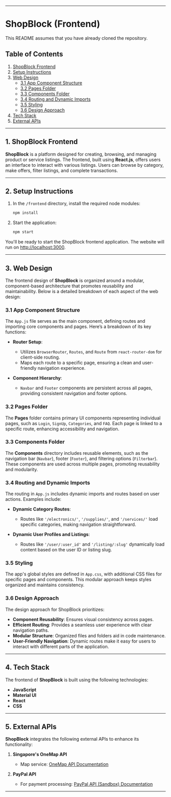 ------------------

# ShopBlock (Frontend)

This README assumes that you have already cloned the repository.

## Table of Contents

1. [ShopBlock Frontend](#shopblock-frontend)
2. [Setup Instructions](#setup-instructions)
3. [Web Design](#web-design)
   - [3.1 App Component Structure](#31-app-component-structure)
   - [3.2 Pages Folder](#32-pages-folder)
   - [3.3 Components Folder](#33-components-folder)
   - [3.4 Routing and Dynamic Imports](#34-routing-and-dynamic-imports)
   - [3.5 Styling](#35-styling)
   - [3.6 Design Approach](#36-design-approach)
4. [Tech Stack](#tech-stack)
5. [External APIs](#external-apis)

------------------

## 1. ShopBlock Frontend

**ShopBlock** is a platform designed for creating, browsing, and managing product or service listings. The frontend, built using **React.js**, offers users an interface to interact with various listings. Users can browse by category, make offers, filter listings, and complete transactions.

---

## 2. Setup Instructions

1. In the `/frontend` directory, install the required node modules:

   ```bash
   npm install
   ```

2. Start the application:

   ```bash
   npm start
   ```

You'll be ready to start the ShopBlock frontend application. The website will run on [http://localhost:3000](http://localhost:3000/).

------------------

## 3. Web Design

The frontend design of **ShopBlock** is organized around a modular, component-based architecture that promotes reusability and maintainability. Below is a detailed breakdown of each aspect of the web design:

### 3.1 App Component Structure

The `App.js` file serves as the main component, defining routes and importing core components and pages. Here’s a breakdown of its key functions:

- **Router Setup**:
  - Utilizes `BrowserRouter`, `Routes`, and `Route` from `react-router-dom` for client-side routing.
  - Maps each route to a specific page, ensuring a clean and user-friendly navigation experience.

- **Component Hierarchy**:
  - `Navbar` and `Footer` components are persistent across all pages, providing consistent navigation and footer options.

### 3.2 Pages Folder

The **Pages** folder contains primary UI components representing individual pages, such as `Login`, `SignUp`, `Categories`, and `FAQ`. Each page is linked to a specific route, enhancing accessibility and navigation.

### 3.3 Components Folder

The **Components** directory includes reusable elements, such as the navigation bar (`Navbar`), footer (`Footer`), and filtering options (`Filterbar`). These components are used across multiple pages, promoting reusability and modularity.

### 3.4 Routing and Dynamic Imports

The routing in `App.js` includes dynamic imports and routes based on user actions. Examples include:

- **Dynamic Category Routes**:
  - Routes like `'/electronics/'`, `'/supplies/'`, and `'/services/'` load specific categories, making navigation straightforward.

- **Dynamic User Profiles and Listings**:
  - Routes like `'/user/:user_id'` and `'/listing/:slug'` dynamically load content based on the user ID or listing slug.

### 3.5 Styling

The app's global styles are defined in `App.css`, with additional CSS files for specific pages and components. This modular approach keeps styles organized and maintains consistency.

### 3.6 Design Approach

The design approach for ShopBlock prioritizes:

- **Component Reusability**: Ensures visual consistency across pages.
- **Efficient Routing**: Provides a seamless user experience with clear navigation paths.
- **Modular Structure**: Organized files and folders aid in code maintenance.
- **User-Friendly Navigation**: Dynamic routes make it easy for users to interact with different parts of the application.

------------------

## 4. Tech Stack

The frontend of **ShopBlock** is built using the following technologies:

- **JavaScript**
- **Material UI**
- **React**
- **CSS**

------------------

## 5. External APIs

**ShopBlock** integrates the following external APIs to enhance its functionality:

1. **Singapore's OneMap API**  
   - Map service: [OneMap API Documentation](https://www.onemap.gov.sg/docs/maps/)

2. **PayPal API**  
   - For payment processing: [PayPal API (Sandbox) Documentation](https://sandbox.paypal.com)

------------------
